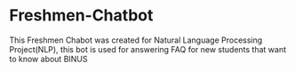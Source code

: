 # Freshmen-Chatbot
This Freshmen Chabot was created for Natural Language Processing Project(NLP), this bot is used for answering FAQ for new students that want to know about BINUS 

